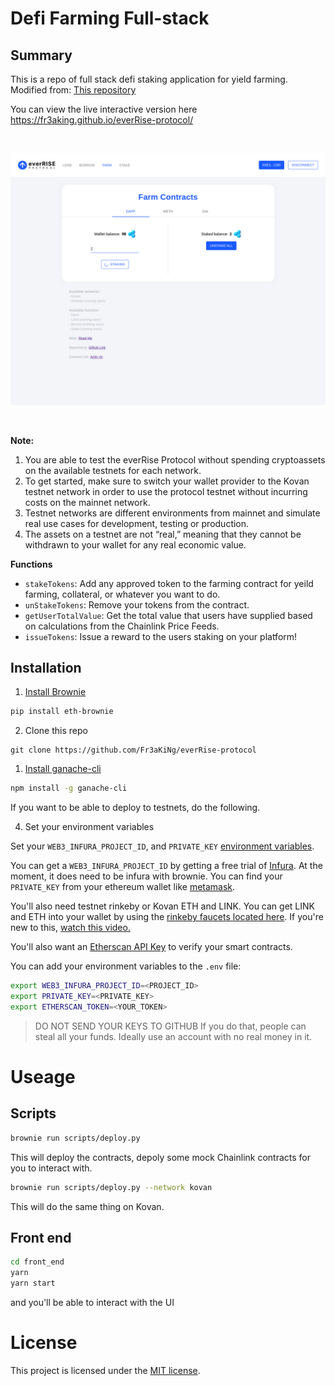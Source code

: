 # Defi Farming Full-stack
## Summary
This is a repo of full stack defi staking application for yield farming. Modified from: [This repository](https://github.com/PatrickAlphaC/defi-stake-yield-brownie)

You can view the live interactive version here https://fr3aking.github.io/everRise-protocol/

<br/>
<p align="center">
<a href="https://chain.link" target="_blank">
<img src="./web-image.png" width="900" alt="Full Stack Example">
</a>
</p>
<br/>

**Note:**
1. You are able to test the everRise Protocol without spending cryptoassets on the available testnets for each network.
2. To get started, make sure to switch your wallet provider to the Kovan testnet network in order to use the protocol testnet without incurring costs on the mainnet network.
3. Testnet networks are different environments from mainnet and simulate real use cases for development, testing or production.
4. The assets on a testnet are not “real,” meaning that they cannot be withdrawn to your wallet for any real economic value.  

**Functions**
- `stakeTokens`: Add any approved token to the farming contract for yeild farming, collateral, or whatever you want to do.
- `unStakeTokens`: Remove your tokens from the contract.
- `getUserTotalValue`: Get the total value that users have supplied based on calculations from the Chainlink Price Feeds. 
- `issueTokens`: Issue a reward to the users staking on your platform!

## Installation

1. [Install Brownie](https://eth-brownie.readthedocs.io/en/stable/install.html)

```bash
pip install eth-brownie
```

2. Clone this repo
```
git clone https://github.com/Fr3aKiNg/everRise-protocol
```

1. [Install ganache-cli](https://www.npmjs.com/package/ganache-cli)

```bash
npm install -g ganache-cli
```

If you want to be able to deploy to testnets, do the following. 

4. Set your environment variables

Set your `WEB3_INFURA_PROJECT_ID`, and `PRIVATE_KEY` [environment variables](https://www.twilio.com/blog/2017/01/how-to-set-environment-variables.html). 

You can get a `WEB3_INFURA_PROJECT_ID` by getting a free trial of [Infura](https://infura.io/). At the moment, it does need to be infura with brownie. You can find your `PRIVATE_KEY` from your ethereum wallet like [metamask](https://metamask.io/). 

You'll also need testnet rinkeby or Kovan ETH and LINK. You can get LINK and ETH into your wallet by using the [rinkeby faucets located here](https://docs.chain.link/docs/link-token-contracts#rinkeby). If you're new to this, [watch this video.](https://www.youtube.com/watch?v=P7FX_1PePX0)

You'll also want an [Etherscan API Key](https://etherscan.io/apis) to verify your smart contracts. 

You can add your environment variables to the `.env` file:
```bash
export WEB3_INFURA_PROJECT_ID=<PROJECT_ID>
export PRIVATE_KEY=<PRIVATE_KEY>
export ETHERSCAN_TOKEN=<YOUR_TOKEN>
```
> DO NOT SEND YOUR KEYS TO GITHUB
> If you do that, people can steal all your funds. Ideally use an account with no real money in it. 

# Useage

## Scripts

```bash
brownie run scripts/deploy.py
```
This will deploy the contracts, depoly some mock Chainlink contracts for you to interact with.
```bash
brownie run scripts/deploy.py --network kovan
```
This will do the same thing on Kovan.

## Front end
```bash
cd front_end
yarn
yarn start
```
and you'll be able to interact with the UI

# License

This project is licensed under the [MIT license](LICENSE).
